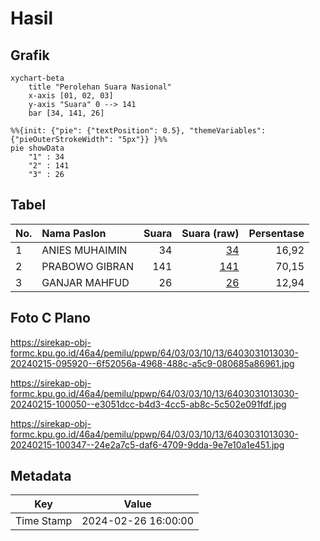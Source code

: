 # Hasil

## Grafik

```mermaid
xychart-beta
    title "Perolehan Suara Nasional"
    x-axis [01, 02, 03]
    y-axis "Suara" 0 --> 141
    bar [34, 141, 26]
```

```mermaid
%%{init: {"pie": {"textPosition": 0.5}, "themeVariables": {"pieOuterStrokeWidth": "5px"}} }%%
pie showData
    "1" : 34
    "2" : 141
    "3" : 26
```

## Tabel

| No. | Nama Paslon    | Suara | Suara (raw) | Persentase |
|:--- |:-------------- | -----:| -----------:| ----------:|
| 1   | ANIES MUHAIMIN | 34    | [34][p-1]   | 16,92      |
| 2   | PRABOWO GIBRAN | 141   | [141][p-2]  | 70,15      |
| 3   | GANJAR MAHFUD  | 26    | [26][p-3]   | 12,94      |


[p-1]: https://github.com/gigit-pemilu/pemilu-2024/blob/main/pilpres/hitung-suara/sub/64-kalimantan-timur/sub/03-berau/sub/03-sambaliung/sub/1013-sambaliung/sub/030-tps/sub/paslon-1.txt
[p-2]: https://github.com/gigit-pemilu/pemilu-2024/blob/main/pilpres/hitung-suara/sub/64-kalimantan-timur/sub/03-berau/sub/03-sambaliung/sub/1013-sambaliung/sub/030-tps/sub/paslon-2.txt
[p-3]: https://github.com/gigit-pemilu/pemilu-2024/blob/main/pilpres/hitung-suara/sub/64-kalimantan-timur/sub/03-berau/sub/03-sambaliung/sub/1013-sambaliung/sub/030-tps/sub/paslon-3.txt

## Foto C Plano

https://sirekap-obj-formc.kpu.go.id/46a4/pemilu/ppwp/64/03/03/10/13/6403031013030-20240215-095920--6f52056a-4968-488c-a5c9-080685a86961.jpg

https://sirekap-obj-formc.kpu.go.id/46a4/pemilu/ppwp/64/03/03/10/13/6403031013030-20240215-100050--e3051dcc-b4d3-4cc5-ab8c-5c502e091fdf.jpg

https://sirekap-obj-formc.kpu.go.id/46a4/pemilu/ppwp/64/03/03/10/13/6403031013030-20240215-100347--24e2a7c5-daf6-4709-9dda-9e7e10a1e451.jpg


## Metadata

| Key        | Value               |
| ---------- | ------------------- |
| Time Stamp | 2024-02-26 16:00:00 |



